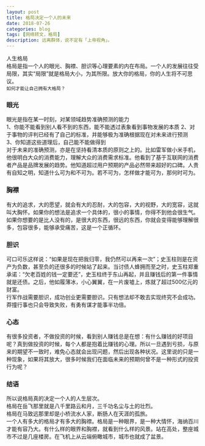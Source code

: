 ```yaml
---
layout: post
title: 格局决定一个人的未来
date: 2018-07-26
categories: blog
tags: [网络转文，格局]
description: 远离群体，说不定有「上帝视角」。
---
```

人生格局  
格局是指一个人的眼光、胸襟、胆识等心理要素的内在布局。一个人的发展往往受局限，其实“局限”就是格局大小，为其所限。放大你的格局，你的人生将不可思议。  
`如何才能让自己拥有大格局？`
### 眼光
眼光是指在某一时刻，对某领域趋势准确预测的能力  
1、你能不能看到别人看不到的东西，能不能透过表象看到事物发展的本质
2、对于事物的评判已经有了自己的标准，并能够极为准确根据现在对未来进行预测  
3、你知道这些道理后，自己能不能做得到  
对于未来的准确预测，亦是在坚持看清本质的原则之上的。比如雷军做小米手机，他很明白大众的消费能力，理解大众的消费需求标准。他看到了基于互联网的消费者产品是品牌发展的趋势。他知道超过用户预期的产品必然带来超好的口碑。人贵有自知之明，知道什么可为和不可为。若不可为，怎样做才能可为，那何时可为。
### 胸襟
有大的追求，大的愿望，就会有大的忍耐，大的包容，大的视野，大的宽容，这就叫大胸怀。如果你的想法是追求一个具体的，很小的事情，你得不到他会很生气。如果你想要的是比人没有的，是很大的东西，很远的东西，你就会变得能够理解很多，包容很多，能够承受痛苦，这是一个正循环。
### 胆识
可口可乐这样说：“如果是现在把我归零，我仍然可以再来一次”；史玉柱则是在资产为负数，甚至负的还很多的时候站了起来。当讨债人蜂拥而至之时，史玉柱郑重承诺：“欠老百姓的钱一定要还”，史玉柱终于东山再起，并且赚钱后的第一件事情就是还债。之后，他如履薄冰，小心翼翼，在一片废墟上，炼就了超过500亿元的财富。  
行军作战需要胆识，成功创业更需要胆识。只有想法却不敢去实现终究不会成功。莽撞行事也只会导致失败，有勇有谋才能事半功倍。
### 心态
有很多投资者，不做投资的时候，看到别人赚钱总是在想：有什么赚钱的好项目呢？真到做投资的时候，每个人都是抱着比赚钱的心理。所以一旦遇到亏损，与原来的期望不一致时，难免心态就会出现问题，然后出现各种状况。这里说的只是一种现象，如果将其放大，很多时候我们在面临未来的预期何曾不是一种形式的投资行为呢？  
### 结语
所以说格局真的决定一个人的人生层次。  
格局在岳飞那里就是八千里路云和月，三千功名尘与土的壮烈。  
格局在马致远那里却是小桥流水人家，断肠人在天涯的孤旅。  
一个人有多大的格局才有多大的胸襟。格局是一种眼界，是一种大情怀，海纳百川才能有容乃大。有什么样的眼界和胸襟，就看到什么样的风景。站在高处，整座城市不过是几座楼房。在飞机上从云端俯瞰城市，城市也就成了盆景。
